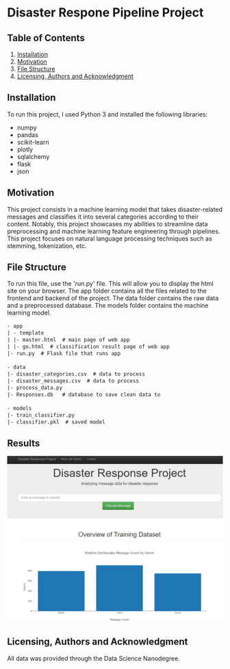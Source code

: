 # Disaster Respone Pipeline Project

## Table of Contents
1. [Installation](#Installation)
2. [Motivation](#Motivation)
3. [File Structure](#FileStructure)
4. [Licensing, Authors and Acknowledgment](#Licensing,AuthorsandAcknowledgment)

## Installation
To run this project, I used Python 3 and installed the following libraries: 
- numpy
- pandas
- scikit-learn
- plotly
- sqlalchemy
- flask
- json 

## Motivation
This project consists in a machine learning model that takes disaster-related messages and classifies it into several categories according to their content. Notably, this project showcases my abilities to streamline data preprocessing and machine learning feature engineering through pipelines. This project focuses on natural language processing techniques such as stemming, tokenization, etc.

## File Structure
To run this file, use the 'run.py' file. This will allow you to display the html site on your browser. The app folder contains all the files related to the frontend and backend of the project. The data folder contains the raw data and a preprocessed database. The models folder contains the machine learning model.

```
- app
| - template
| |- master.html  # main page of web app
| |- go.html  # classification result page of web app
|- run.py  # Flask file that runs app

- data
|- disaster_categories.csv  # data to process 
|- disaster_messages.csv  # data to process
|- process_data.py
|- Responses.db   # database to save clean data to

- models
|- train_classifier.py
|- classifier.pkl  # saved model 
```
## Results

![Classifier](https://github.com/ccalixwoc/Data-Science-Nanodegree-Project-3/blob/master/Classifier-img.JPG)

## Licensing, Authors and Acknowledgment
All data was provided through the Data Science Nanodegree.
